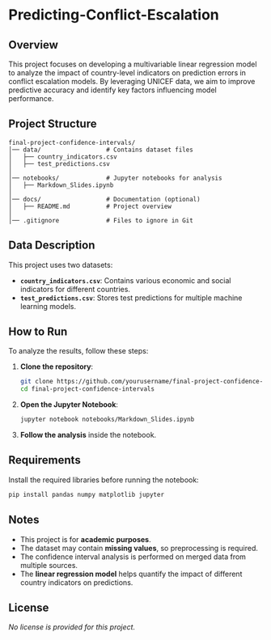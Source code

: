 # Predicting-Conflict-Escalation


## Overview
This project focuses on developing a multivariable linear regression model to analyze the impact of country-level indicators on prediction errors in conflict escalation models. By leveraging UNICEF data, we aim to improve predictive accuracy and identify key factors influencing model performance.

## Project Structure
```
final-project-confidence-intervals/
│── data/                  # Contains dataset files
│   ├── country_indicators.csv
│   ├── test_predictions.csv
│
│── notebooks/             # Jupyter notebooks for analysis
│   ├── Markdown_Slides.ipynb
│
│── docs/                  # Documentation (optional)
│   ├── README.md          # Project overview
│
│── .gitignore             # Files to ignore in Git
```

## Data Description
This project uses two datasets:

- **`country_indicators.csv`**: Contains various economic and social indicators for different countries.
- **`test_predictions.csv`**: Stores test predictions for multiple machine learning models.

## How to Run
To analyze the results, follow these steps:

1. **Clone the repository**:
   ```sh
   git clone https://github.com/yourusername/final-project-confidence-intervals.git
   cd final-project-confidence-intervals
   ```

2. **Open the Jupyter Notebook**:
   ```sh
   jupyter notebook notebooks/Markdown_Slides.ipynb
   ```

3. **Follow the analysis** inside the notebook.

## Requirements
Install the required libraries before running the notebook:
```sh
pip install pandas numpy matplotlib jupyter
```

## Notes
- This project is for **academic purposes**.
- The dataset may contain **missing values**, so preprocessing is required.
- The confidence interval analysis is performed on merged data from multiple sources.
- The **linear regression model** helps quantify the impact of different country indicators on predictions.

## License
*No license is provided for this project.*
